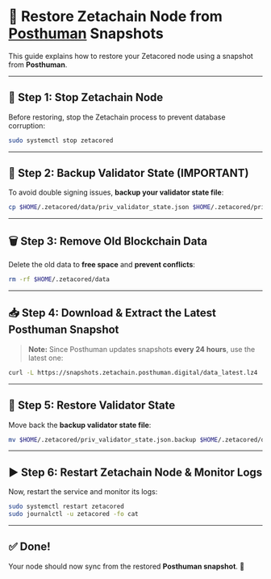 # 🚀 Restore Zetachain Node from [Posthuman](https://snapshots.zetachain.posthuman.digital/) Snapshots

This guide explains how to restore your Zetacored node using a snapshot from **Posthuman**.

---

## **🛑 Step 1: Stop Zetachain Node**
Before restoring, stop the Zetachain process to prevent database corruption:

```bash
sudo systemctl stop zetacored
```

---

## **📌 Step 2: Backup Validator State (IMPORTANT)**
To avoid double signing issues, **backup your validator state file**:

```bash
cp $HOME/.zetacored/data/priv_validator_state.json $HOME/.zetacored/priv_validator_state.json.backup
```

---

## **🗑 Step 3: Remove Old Blockchain Data**
Delete the old data to **free space** and **prevent conflicts**:

```bash
rm -rf $HOME/.zetacored/data
```

---

## **📥 Step 4: Download & Extract the Latest Posthuman Snapshot**
> **Note:** Since Posthuman updates snapshots **every 24 hours**, use the latest one:

```bash
curl -L https://snapshots.zetachain.posthuman.digital/data_latest.lz4 | lz4 -dc - | tar -xf - -C $HOME/.zetacored
```



---

## **📂 Step 5: Restore Validator State**
Move back the **backup validator state file**:

```bash
mv $HOME/.zetacored/priv_validator_state.json.backup $HOME/.zetacored/data/priv_validator_state.json
```

---

## **▶️ Step 6: Restart Zetachain Node & Monitor Logs**
Now, restart the service and monitor its logs:

```bash
sudo systemctl restart zetacored
sudo journalctl -u zetacored -fo cat
```

---

## **✅ Done!**
Your node should now sync from the restored **Posthuman snapshot**. 🚀 


